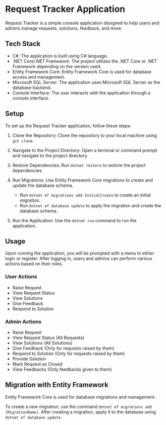 # Request Tracker Application

Request Tracker is a simple console application designed to help users and admins manage requests, solutions, feedback, and more.

## Tech Stack

- C#: The application is built using C# language.
- .NET Core/.NET Framework: The project utilizes the .NET Core or .NET Framework depending on the version used.
- Entity Framework Core: Entity Framework Core is used for database access and management.
- Microsoft SQL Server: The application uses Microsoft SQL Server as the database backend.
- Console Interface: The user interacts with the application through a console interface.

## Setup

To set up the Request Tracker application, follow these steps:

1. Clone the Repository: Clone the repository to your local machine using `git clone`.

2. Navigate to the Project Directory: Open a terminal or command prompt and navigate to the project directory.

3. Restore Dependencies: Run `dotnet restore` to restore the project dependencies.

4. Run Migrations: Use Entity Framework Core migrations to create and update the database schema.
    - Run `dotnet ef migrations add InitialCreate` to create an initial migration.
    - Run `dotnet ef database update` to apply the migration and create the database schema.

5. Run the Application: Use the `dotnet run` command to run the application.

## Usage

Upon running the application, you will be prompted with a menu to either login or register.
After logging in, users and admins can perform various actions based on their roles.
### User Actions

- Raise Request
- View Request Status
- View Solutions
- Give Feedback
- Respond to Solution

### Admin Actions

- Raise Request
- View Request Status (All Requests)
- View Solutions (All Solutions)
- Give Feedback (Only for requests raised by them)
- Respond to Solution (Only for requests raised by them)
- Provide Solution
- Mark Request as Closed
- View Feedbacks (Only feedbacks given to them)



## Migration with Entity Framework

Entity Framework Core is used for database migrations and management.

To create a new migration, use the command `dotnet ef migrations add [MigrationName]`. 
After creating a migration, apply it to the database using `dotnet ef database update`.